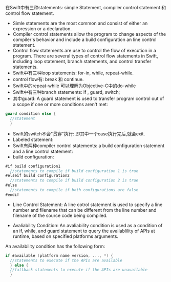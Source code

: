在Swift中有三种statements: simple Statement, compiler control statement 和 control flow statement.

* Simle statements are the most common and consist of either an expression or a declaration. 
* Compiler control statements allow the program to change aspects of the compiler's behavior and include a build configuration  an line control statement.
* Control flow statements are use to control the flow of execution in a program. There are several types of control flow statements in Swift, including loop statement, branch statements, and control transfer statements. 
* Swift中有三种loop statements: for-in, while, repeat-while.
* control flow有: break 和 continue.
* Swift中的repeat-while 可以理解为Objective-C中的do-while
* Swift中有三种branch statements: if ,  guard,   switch;
* 其中guard: A guard statement is used to transfer program control out of a scope if one or more conditions aren't met:
```Swift //其中condition必须遵从BooleanType protocol
guard condition else {
  //statement
  }
  ```
* Swift的switch不会"贯穿"执行: 即其中一个case执行完后,就会exit.
* Labeled statement: 
* Swift有两种compiler control statements: a build configuration statement and a line control statement:
* build configuration:
```Swift
#if build configuration1
  //statements to compile if build configuration 1 is true
#elseif build configuration2
  //statements to compile if build configuration 2 is true
#else
  //statements to compile if both configurations are false
#endif
```
* Line Control Statement: A line cotrol statement is used to specify a line number and filename that can be different from the line number and filename of the source code being compiled.

* Avaliability Condition: An avaliability condition is used as a condition of an if, while, and guard statement to query the availablility of APIs at runtime, based on specified platforms arguments.

An availability condition has the following form:
```Swift
if #available (platform name version, ..., *) {
  //statements to execute if the APIs are available
  } else {
  //fallback statements to execute if the APIs are unavailable
  }
```
























